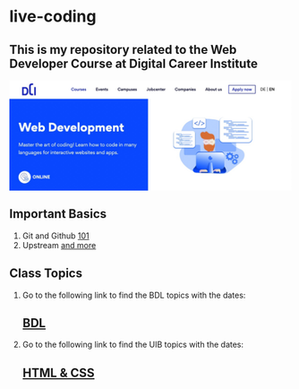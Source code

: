 # live-coding

## This is my repository related to the Web Developer Course at Digital Career Institute

[<img align="center" alt="dci" width="800px" src="./images/web-dev-dci.jpg" />][dci]

[dci]: https://digitalcareerinstitute.org/courses/web-development-course



## Important Basics

1. Git and Github
   [101](./dec/??.md)
1. Upstream
   [and more](./dec/??.md)

## Class Topics

1. Go to the following link to find the BDL topics with the dates:

   ## [BDL](BDL.md)

2. Go to the following link to find the UIB topics with the dates:
   ## [HTML & CSS](UIB.md)
